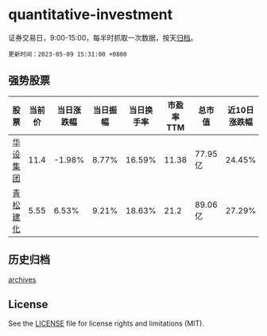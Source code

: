 # quantitative-investment

证券交易日，9:00-15:00，每半时抓取一次数据，按天[归档](archives)。

`更新时间：2023-05-09 15:31:00 +0800`

## 强势股票

|股票|当前价|当日涨跌幅|当日振幅|当日换手率|市盈率TTM|总市值|近10日涨跌幅|
|----|----|----|----|----|----|----|----|
|[华设集团](https://xueqiu.com/S/SH603018)|11.4|-1.98%|8.77%|16.59%|11.38|77.95亿|24.45%|
|[青松建化](https://xueqiu.com/S/SH600425)|5.55|6.53%|9.21%|18.63%|21.2|89.06亿|27.29%|

## 历史归档

[archives](archives)

## License

See the [LICENSE](LICENSE) file for license rights and limitations (MIT).